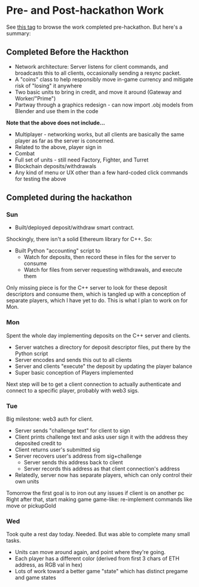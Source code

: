 # Pre- and Post-hackathon Work

See [this tag](https://github.com/coinop-logan/coinfight/releases/tag/pre-hackathon-work) to browse the work completed pre-hackathon. But here's a summary:

## Completed Before the Hackthon

* Network architecture: Server listens for client commands, and broadcasts this to all clients, occasionally sending a resync packet.
* A "coins" class to help responsibly move in-game currency and mitigate risk of "losing" it anywhere
* Two basic units to bring in credit, and move it around (Gateway and Worker/"Prime")
* Partway through a graphics redesign - can now import .obj models from Blender and use them in the code

**Note that the above does not include...**

* Multiplayer - networking works, but all clients are basically the same player as far as the server is concerned.
* Related to the above, player sign in
* Combat
* Full set of units - still need Factory, Fighter, and Turret
* Blockchain deposits/withdrawals
* Any kind of menu or UX other than a few hard-coded click commands for testing the above

## Completed during the hackathon

### Sun

* Built/deployed deposit/withdraw smart contract.

Shockingly, there isn't a solid Ethereum library for C++. So:

* Built Python "accounting" script to
    * Watch for deposits, then record these in files for the server to consume
    * Watch for files from server requesting withdrawals, and execute them

Only missing piece is for the C++ server to look for these deposit descriptors and consume them, which is tangled up with a conception of separate players, which I have yet to do. This is what I plan to work on for Mon.

### Mon

Spent the whole day implementing deposits on the C++ server and clients.

* Server watches a directory for deposit descriptor files, put there by the Python script
* Server encodes and sends this out to all clients
* Server and clients "execute" the deposit by updating the player balance
* Super basic conception of Players implemented

Next step will be to get a client connection to actually authenticate and connect to a specific player, probably with web3 sigs.

### Tue

Big milestone: web3 auth for client.

* Server sends "challenge text" for client to sign
* Client prints challenge text and asks user sign it with the address they deposited credit to
* Client returns user's submitted sig
* Server recovers user's address from sig+challenge
    * Server sends this address back to client
    * Server records this address as that client connection's address
* Relatedly, server now has separate players, which can only control their own units

Tomorrow the first goal is to iron out any issues if client is on another pc
Right after that, start making game game-like: re-implement commands like move or pickupGold

### Wed

Took quite a rest day today. Needed. But was able to complete many small tasks.

* Units can move around again, and point where they're going.
* Each player has a different color (derived from first 3 chars of ETH address, as RGB val in hex)
* Lots of work toward a better game "state" which has distinct pregame and game states
